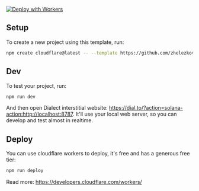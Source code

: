 [![Deploy with Workers](https://deploy.workers.cloudflare.com/button)](https://deploy.workers.cloudflare.com/?url=https://github.com/zhelezkov/solana-action-templates/tree/main/cloudflare-workers-template)

## Setup

To create a new project using this template, run:

```sh
npm create cloudflare@latest -- --template https://github.com/zhelezkov/solana-action-templates/cloudflare-workers-template
```

## Dev

To test your project, run:

```sh
npm run dev
```

And then open Dialect interstitial website: https://dial.to/?action=solana-action:http://localhost:8787. It'll use your local web server, so you can develop and test almost in realtime.

## Deploy

You can use cloudflare workers to deploy, it's free and has a generous free tier:

```sh
npm run deploy
```

Read more: https://developers.cloudflare.com/workers/
